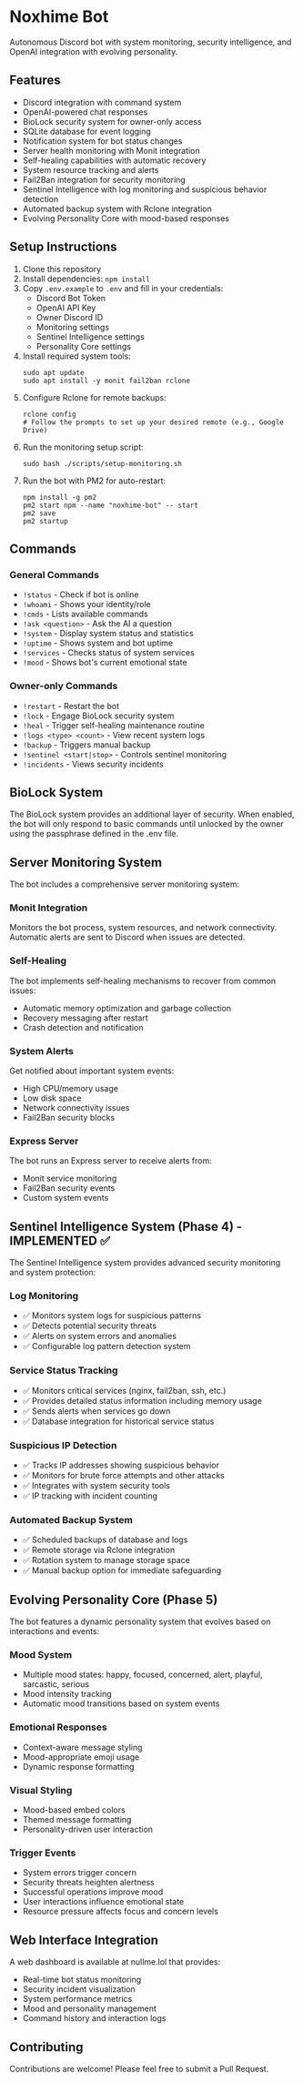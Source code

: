 # Noxhime Bot

Autonomous Discord bot with system monitoring, security intelligence, and OpenAI integration with evolving personality.

## Features

- Discord integration with command system
- OpenAI-powered chat responses
- BioLock security system for owner-only access
- SQLite database for event logging
- Notification system for bot status changes
- Server health monitoring with Monit integration
- Self-healing capabilities with automatic recovery
- System resource tracking and alerts
- Fail2Ban integration for security monitoring
- Sentinel Intelligence with log monitoring and suspicious behavior detection
- Automated backup system with Rclone integration
- Evolving Personality Core with mood-based responses

## Setup Instructions

1. Clone this repository
2. Install dependencies: `npm install`
3. Copy `.env.example` to `.env` and fill in your credentials:
   - Discord Bot Token
   - OpenAI API Key
   - Owner Discord ID
   - Monitoring settings
   - Sentinel Intelligence settings
   - Personality Core settings
4. Install required system tools:
   ```
   sudo apt update
   sudo apt install -y monit fail2ban rclone
   ```
5. Configure Rclone for remote backups:
   ```
   rclone config
   # Follow the prompts to set up your desired remote (e.g., Google Drive)
   ```
6. Run the monitoring setup script:
   ```
   sudo bash ./scripts/setup-monitoring.sh
   ```
7. Run the bot with PM2 for auto-restart:
   ```
   npm install -g pm2
   pm2 start npm --name "noxhime-bot" -- start
   pm2 save
   pm2 startup
   ```

## Commands

### General Commands
- `!status` - Check if bot is online
- `!whoami` - Shows your identity/role
- `!cmds` - Lists available commands
- `!ask <question>` - Ask the AI a question
- `!system` - Display system status and statistics
- `!uptime` - Shows system and bot uptime
- `!services` - Checks status of system services
- `!mood` - Shows bot's current emotional state

### Owner-only Commands
- `!restart` - Restart the bot
- `!lock` - Engage BioLock security system
- `!heal` - Trigger self-healing maintenance routine
- `!logs <type> <count>` - View recent system logs
- `!backup` - Triggers manual backup
- `!sentinel <start|stop>` - Controls sentinel monitoring
- `!incidents` - Views security incidents

## BioLock System

The BioLock system provides an additional layer of security. When enabled, the bot will only respond to basic commands until unlocked by the owner using the passphrase defined in the .env file.

## Server Monitoring System

The bot includes a comprehensive server monitoring system:

### Monit Integration
Monitors the bot process, system resources, and network connectivity. Automatic alerts are sent to Discord when issues are detected.

### Self-Healing
The bot implements self-healing mechanisms to recover from common issues:
- Automatic memory optimization and garbage collection
- Recovery messaging after restart
- Crash detection and notification

### System Alerts
Get notified about important system events:
- High CPU/memory usage
- Low disk space
- Network connectivity issues
- Fail2Ban security blocks

### Express Server
The bot runs an Express server to receive alerts from:
- Monit service monitoring
- Fail2Ban security events
- Custom system events

## Sentinel Intelligence System (Phase 4) - IMPLEMENTED ✅

The Sentinel Intelligence system provides advanced security monitoring and system protection:

### Log Monitoring
- ✅ Monitors system logs for suspicious patterns
- ✅ Detects potential security threats
- ✅ Alerts on system errors and anomalies
- ✅ Configurable log pattern detection system

### Service Status Tracking
- ✅ Monitors critical services (nginx, fail2ban, ssh, etc.)
- ✅ Provides detailed status information including memory usage
- ✅ Sends alerts when services go down
- ✅ Database integration for historical service status

### Suspicious IP Detection
- ✅ Tracks IP addresses showing suspicious behavior
- ✅ Monitors for brute force attempts and other attacks
- ✅ Integrates with system security tools
- ✅ IP tracking with incident counting

### Automated Backup System
- ✅ Scheduled backups of database and logs
- ✅ Remote storage via Rclone integration
- ✅ Rotation system to manage storage space
- ✅ Manual backup option for immediate safeguarding

## Evolving Personality Core (Phase 5)

The bot features a dynamic personality system that evolves based on interactions and events:

### Mood System
- Multiple mood states: happy, focused, concerned, alert, playful, sarcastic, serious
- Mood intensity tracking
- Automatic mood transitions based on system events

### Emotional Responses
- Context-aware message styling
- Mood-appropriate emoji usage
- Dynamic response formatting

### Visual Styling
- Mood-based embed colors
- Themed message formatting
- Personality-driven user interaction

### Trigger Events
- System errors trigger concern
- Security threats heighten alertness
- Successful operations improve mood
- User interactions influence emotional state
- Resource pressure affects focus and concern levels

## Web Interface Integration

A web dashboard is available at nullme.lol that provides:
- Real-time bot status monitoring
- Security incident visualization
- System performance metrics
- Mood and personality management
- Command history and interaction logs

## Contributing

Contributions are welcome! Please feel free to submit a Pull Request.
